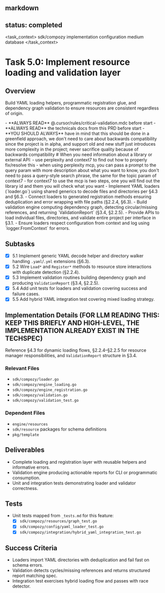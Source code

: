 
## markdown

## status: completed

<task_context>
<domain>sdk/compozy</domain>
<type>implementation</type>
<scope>configuration</scope>
<complexity>medium</complexity>
<dependencies>database</dependencies>
</task_context>

# Task 5.0: Implement resource loading and validation layer

## Overview

Build YAML loading helpers, programmatic registration glue, and dependency graph validation to ensure resources are consistent regardless of origin.

<critical>
- **ALWAYS READ** @.cursor/rules/critical-validation.mdc before start
- **ALWAYS READ** the technicals docs from this PRD before start
- **YOU SHOULD ALWAYS** have in mind that this should be done in a greenfield approach, we don't need to care about backwards compatibility since the project is in alpha, and support old and new stuff just introduces more complexity in the project; never sacrifice quality because of backwards compatibility
</critical>

<research>
# When you need information about a library or external API:
- use perplexity and context7 to find out how to properly fix/resolve this
- when using perplexity mcp, you can pass a prompt to the query param with more description about what you want to know, you don't need to pass a query-style search phrase, the same for the topic param of context7
- for context7 to use the mcp is two steps, one you will find out the library id and them you will check what you want
</research>

<requirements>
- Implement YAML loaders (`loader.go`) using shared generics to decode files and directories per §4.3 and §6.3.
- Connect loaders to generated registration methods ensuring deduplication and error wrapping with file paths (§2.2.4, §6.3).
- Build validation engine computing dependency graph, detecting circular/missing references, and returning `ValidationReport` (§3.4, §2.2.5).
- Provide APIs to load individual files, directories, and validate entire project per interface in §3.1.
- Ensure loaders respect configuration from context and log using `logger.FromContext` for errors.
</requirements>

## Subtasks

- [x] 5.1 Implement generic YAML decode helper and directory walker handling `.yaml`/`.yml` extensions (§6.3).
- [x] 5.2 Wire `Load*` and `Register*` methods to resource store interactions with duplicate detection (§2.2.4).
- [x] 5.3 Implement validation routines building dependency graph and producing `ValidationReport` (§3.4, §2.2.5).
- [x] 5.4 Add unit tests for loaders and validation covering success and failure cases.
- [x] 5.5 Add hybrid YAML integration test covering mixed loading strategy.

## Implementation Details (**FOR LLM READING THIS: KEEP THIS BRIEFLY AND HIGH-LEVEL, THE IMPLEMENTATION ALREADY EXIST IN THE TECHSPEC**)

Reference §4.3 for dynamic loading flows, §2.2.4–§2.2.5 for resource manager responsibilities, and `ValidationReport` structure in §3.4.

### Relevant Files

- `sdk/compozy/loader.go`
- `sdk/compozy/engine_loading.go`
- `sdk/compozy/engine_registration.go`
- `sdk/compozy/validation.go`
- `sdk/compozy/validation_test.go`

### Dependent Files

- `engine/resources`
- `sdk/resource` packages for schema definitions
- `pkg/template`

## Deliverables

- Complete loading and registration layer with reusable helpers and informative errors.
- Validation engine producing actionable reports for CLI or programmatic consumption.
- Unit and integration tests demonstrating loader and validator correctness.

## Tests

- Unit tests mapped from `_tests.md` for this feature:
  - [x] `sdk/compozy/resources/graph_test.go`
  - [x] `sdk/compozy/config/yaml_loader_test.go`
  - [x] `sdk/compozy/integration/hybrid_yaml_integration_test.go`

## Success Criteria

- Loaders import YAML directories with deduplication and fail fast on schema errors.
- Validation detects cycles/missing references and returns structured report matching spec.
- Integration test exercises hybrid loading flow and passes with race detector.

